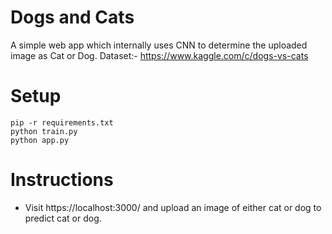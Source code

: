 # Dogs and Cats

A simple web app which internally uses CNN to determine the uploaded image as Cat or Dog.
Dataset:- https://www.kaggle.com/c/dogs-vs-cats

# Setup

```
pip -r requirements.txt
python train.py
python app.py
```

# Instructions

- Visit https://localhost:3000/ and upload an image of either cat or dog to predict cat or dog.
